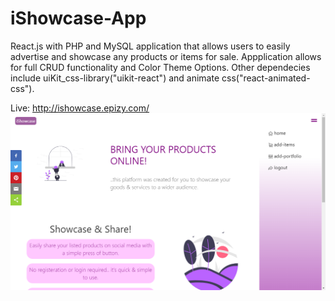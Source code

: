 # iShowcase-App
React.js with PHP and MySQL application that allows users to easily advertise and showcase any products or items for sale. Appplication allows for full CRUD functionality and Color Theme  Options. Other dependecies include uiKit_css-library("uikit-react") and animate css("react-animated-css").


Live: http://ishowcase.epizy.com/
![](ishowcase.png)
